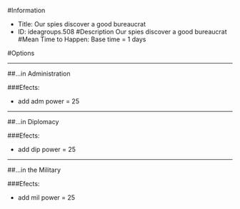 #Information
 - Title: Our spies discover a good bureaucrat
 - ID: ideagroups.508
#Description
Our spies discover a good bureaucrat
#Mean Time to Happen:
Base time = 1 days

#Options

___
##...in Administration

###Efects:<ul><li>add adm power = 25</li></ul>

___
##...in Diplomacy

###Efects:<ul><li>add dip power = 25</li></ul>

___
##...in the Military

###Efects:<ul><li>add mil power = 25</li></ul>
